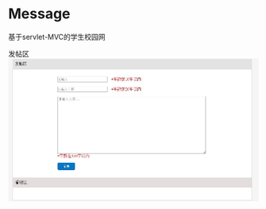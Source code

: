 # Message
基于servlet-MVC的学生校园网

发帖区
![](https://github.com/LiuZhongLin/Message/blob/master/Message/WebRoot/img/post.JPG?raw=true)
